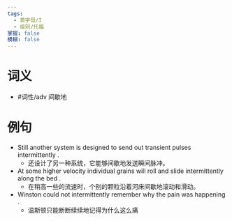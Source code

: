 ```yaml
---
tags:
  - 首字母/I
  - 级别/托福
掌握: false
模糊: false
---
```

# 词义
- #词性/adv  间歇地
# 例句
- Still another system is designed to send out transient pulses intermittently .
	- 还设计了另一种系统，它能够间歇地发送瞬间脉冲。
- At some higher velocity individual grains will roll and slide intermittently along the bed .
	- 在稍高一些的流速时，个别的颗粒沿着河床间歇地滚动和滑动。
- Winston could not intermittently remember why the pain was happening .
	- 温斯顿只能断断续续地记得为什么这么痛
